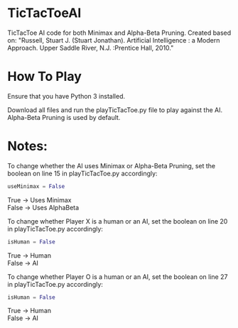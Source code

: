 # TicTacToeAI
TicTacToe AI code for both Minimax and Alpha-Beta Pruning. Created based on: "Russell, Stuart J. (Stuart Jonathan). Artificial Intelligence : a Modern Approach. Upper Saddle River, N.J. :Prentice Hall, 2010."

# How To Play
Ensure that you have Python 3 installed.

Download all files and run the playTicTacToe.py file to play against the AI. Alpha-Beta Pruning is used by default.

# Notes:
To change whether the AI uses Minimax or Alpha-Beta Pruning, set the boolean on line 15 in playTicTacToe.py accordingly:
```python
useMinimax = False
```
True -> Uses Minimax  
False -> Uses AlphaBeta  

To change whether Player X is a human or an AI, set the boolean on line 20 in playTicTacToe.py accordingly:
```python
isHuman = False
```
True -> Human  
False -> AI  

To change whether Player O is a human or an AI, set the boolean on line 27 in playTicTacToe.py accordingly:
```python
isHuman = False
```
True -> Human  
False -> AI  
